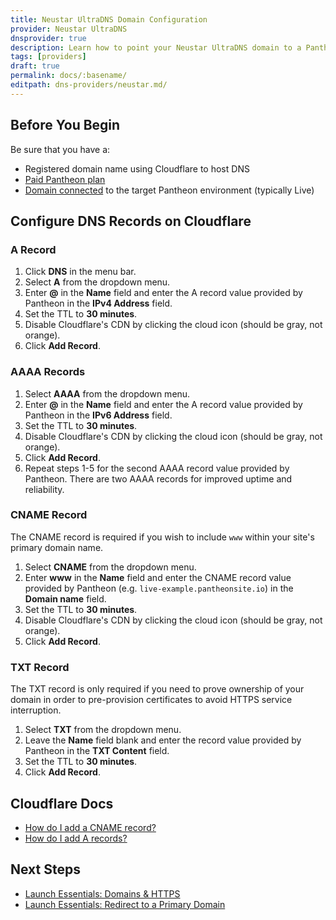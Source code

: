 ```yaml
---
title: Neustar UltraDNS Domain Configuration
provider: Neustar UltraDNS
dnsprovider: true
description: Learn how to point your Neustar UltraDNS domain to a Pantheon site.
tags: [providers]
draft: true
permalink: docs/:basename/
editpath: dns-providers/neustar.md/
---
```

## Before You Begin
Be sure that you have a:


- Registered domain name using Cloudflare to host DNS
- [Paid Pantheon plan](/docs/guides/launch/plans/)
- [Domain connected](/docs/guides/launch/domains/) to the target Pantheon environment (typically Live)

## Configure DNS Records on Cloudflare
### A Record
1. Click **DNS** in the menu bar.
2. Select **A** from the dropdown menu.
4. Enter **@** in the **Name** field and enter the A record value provided by Pantheon in the **IPv4 Address** field.
5. Set the TTL to **30 minutes**.
6. Disable Cloudflare's CDN by clicking the cloud icon (should be gray, not orange).
6. Click **Add Record**.

### AAAA Records
1. Select **AAAA** from the dropdown menu.
2. Enter **@** in the **Name** field and enter the A record value provided by Pantheon in the **IPv6 Address** field.
3. Set the TTL to **30 minutes**.
4. Disable Cloudflare's CDN by clicking the cloud icon (should be gray, not orange).
5. Click **Add Record**.
6. Repeat steps 1-5 for the second AAAA record value provided by Pantheon. There are two AAAA records for improved uptime and reliability.

### CNAME Record
The CNAME record is required if you wish to include `www` within your site's primary domain name.

1. Select **CNAME** from the dropdown menu.
2. Enter **www** in the **Name** field and enter the CNAME record value provided by Pantheon (e.g. `live-example.pantheonsite.io`) in the **Domain name** field.
3. Set the TTL to **30 minutes**.
4. Disable Cloudflare's CDN by clicking the cloud icon (should be gray, not orange).
5. Click **Add Record**.

### TXT Record
The TXT record is only required if you need to prove ownership of your domain in order to pre-provision certificates to avoid HTTPS service interruption.

1. Select **TXT** from the dropdown menu.
2. Leave the **Name** field blank and enter the record value provided by Pantheon in the **TXT Content** field.
3. Set the TTL to **30 minutes**.
4. Click **Add Record**.

## Cloudflare Docs

* [How do I add a CNAME record?](https://support.cloudflare.com/hc/en-us/articles/200169046-How-do-I-add-a-CNAME-record-)
* [How do I add A records?](https://support.cloudflare.com/hc/en-us/articles/200169096-How-do-I-add-A-records-)

## Next Steps

* [Launch Essentials: Domains & HTTPS](/docs/guides/launch/domains/)
* [Launch Essentials: Redirect to a Primary Domain](/docs/guides/launch/redirects/)
